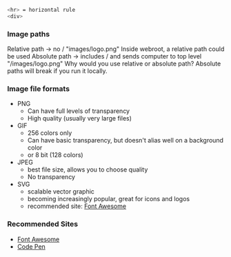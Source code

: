 

```sh
<hr> = horizontal rule
<div>
```

### Image paths

Relative path -> no / "images/logo.png"
Inside webroot, a relative path could be used
Absolute path -> includes / and sends computer to top level "/images/logo.png"
Why would you use relative or absolute path? Absolute paths will break if you run it locally.

### Image file formats

* PNG
  * Can have full levels of transparency
  * High quality (usually very large files)
* GIF
  * 256 colors only
  * Can have basic transparency, but doesn't alias well on a background color
  * or 8 bit (128 colors)
* JPEG
  * best file size, allows you to choose quality
  * No transparency
* SVG
  * scalable vector graphic
  * becoming increasingly popular, great for icons and logos
  * recommended site: [Font Awesome](http://fortawesome.github.io/Font-Awesome/)

### Recommended Sites

* [Font Awesome](http://fortawesome.github.io/Font-Awesome/)
* [Code Pen](http://codepen.io/)
